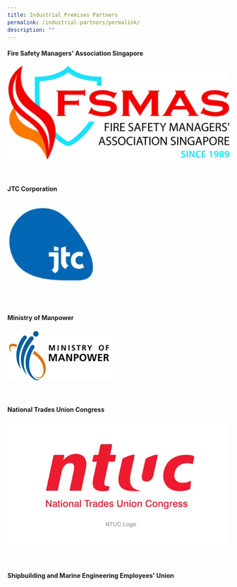 ```yaml
---
title: Industrial Premises Partners
permalink: /industrial-partners/permalink/
description: ""
---
```

#### Fire Safety Managers' Association Singapore

![](/images/fsmas%20logo.png)<br>
<br>
<br>

#### JTC Corporation

![](/images/jtc%20logo.png)<br>
<br>
<br>

#### Ministry of Manpower

![](/images/ministry%20of%20manpower.png)<br>
<br>
<br>

#### National Trades Union Congress

![](/images/ntuc%20logo.png)<br>
<br>
<br>

#### Shipbuilding and Marine Engineering Employees' Union

